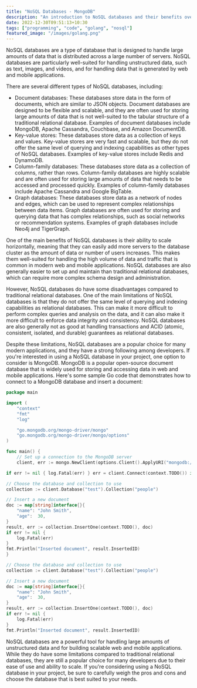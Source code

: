 ```yaml
---
title: "NoSQL Databases - MongoDB"
description: "An introduction to NoSQL databases and their benefits over relational databases"
date: 2022-12-30T09:51:13+10:30
tags: ["programming", "code", "golang", "nosql"]
featured_image: "/images/golang.png"
---
```


NoSQL databases are a type of database that is designed to handle large amounts of data that is distributed across a large number of servers. NoSQL databases are particularly well-suited for handling unstructured data, such as text, images, and videos, and for handling data that is generated by web and mobile applications.

There are several different types of NoSQL databases, including:

- Document databases: These databases store data in the form of documents, which are similar to JSON objects. Document databases are designed to be flexible and scalable, and they are often used for storing large amounts of data that is not well-suited to the tabular structure of a traditional relational database. Examples of document databases include MongoDB, Apache Cassandra, Couchbase, and Amazon DocumentDB.
- Key-value stores: These databases store data as a collection of keys and values. Key-value stores are very fast and scalable, but they do not offer the same level of querying and indexing capabilities as other types of NoSQL databases. Examples of key-value stores include Redis and DynamoDB.
- Column-family databases: These databases store data as a collection of columns, rather than rows. Column-family databases are highly scalable and are often used for storing large amounts of data that needs to be accessed and processed quickly. Examples of column-family databases include Apache Cassandra and Google BigTable.
- Graph databases: These databases store data as a network of nodes and edges, which can be used to represent complex relationships between data items. Graph databases are often used for storing and querying data that has complex relationships, such as social networks or recommendation systems. Examples of graph databases include Neo4j and TigerGraph.

One of the main benefits of NoSQL databases is their ability to scale horizontally, meaning that they can easily add more servers to the database cluster as the amount of data or number of users increases. This makes them well-suited for handling the high volume of data and traffic that is common in modern web and mobile applications. NoSQL databases are also generally easier to set up and maintain than traditional relational databases, which can require more complex schema design and administration.

However, NoSQL databases do have some disadvantages compared to traditional relational databases. One of the main limitations of NoSQL databases is that they do not offer the same level of querying and indexing capabilities as relational databases. This can make it more difficult to perform complex queries and analysis on the data, and it can also make it more difficult to enforce data integrity and consistency. NoSQL databases are also generally not as good at handling transactions and ACID (atomic, consistent, isolated, and durable) guarantees as relational databases.

Despite these limitations, NoSQL databases are a popular choice for many modern applications, and they have a strong following among developers. If you're interested in using a NoSQL database in your project, one option to consider is MongoDB. MongoDB is a popular open-source document database that is widely used for storing and accessing data in web and mobile applications. Here's some sample Go code that demonstrates how to connect to a MongoDB database and insert a document:

```go
package main

import (
	"context"
	"fmt"
	"log"

	"go.mongodb.org/mongo-driver/mongo"
	"go.mongodb.org/mongo-driver/mongo/options"
)

func main() {
	// Set up a connection to the MongoDB server
	client, err := mongo.NewClient(options.Client().ApplyURI("mongodb://localhost:27017"))

if err != nil { log.Fatal(err) } err = client.Connect(context.TODO()) if err != nil { log.Fatal(err) }

// Choose the database and collection to use
collection := client.Database("test").Collection("people")

// Insert a new document
doc := map[string]interface{}{
	"name": "John Smith",
	"age":  30,
}
result, err := collection.InsertOne(context.TODO(), doc)
if err != nil {
	log.Fatal(err)
}
fmt.Println("Inserted document", result.InsertedID)
}

// Choose the database and collection to use
collection := client.Database("test").Collection("people")

// Insert a new document
doc := map[string]interface{}{
	"name": "John Smith",
	"age":  30,
}
result, err := collection.InsertOne(context.TODO(), doc)
if err != nil {
	log.Fatal(err)
}
fmt.Println("Inserted document", result.InsertedID)

```

NoSQL databases are a powerful tool for handling large amounts of unstructured data and for building scalable web and mobile applications. While they do have some limitations compared to traditional relational databases, they are still a popular choice for many developers due to their ease of use and ability to scale. If you're considering using a NoSQL database in your project, be sure to carefully weigh the pros and cons and choose the database that is best suited to your needs.

